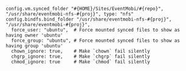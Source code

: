     config.vm.synced_folder "#{HOME}/Sites/EventMobi/#{repo}", "/usr/share/eventmobi-nfs-#{proj}", type: "nfs"
    config.bindfs.bind_folder "/usr/share/eventmobi-nfs-#{proj}", "/usr/share/eventmobi-#{proj}",
      force_user: "ubuntu",  # Force mounted synced files to show as having owner 'ubuntu'
      force_group: "ubuntu", # Force mounted synced files to show as having group 'ubuntu'
      chown_ignore: true,    # Make `chown` fail silently
      chgrp_ignore: true,    # Make `chgrp` fail silently
      chmod_ignore: true     # Make `chmod` fail silently
